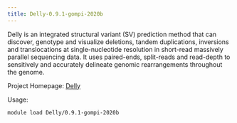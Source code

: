 ```yaml
---
title: Delly-0.9.1-gompi-2020b
---
```

Delly is an integrated structural variant (SV) prediction
method that can discover, genotype and visualize deletions, tandem duplications,
inversions and translocations at single-nucleotide resolution in short-read
massively parallel sequencing data. It uses paired-ends, split-reads and
read-depth to sensitively and accurately delineate genomic rearrangements
throughout the genome.

Project Homepage: [Delly](https://github.com/dellytools/delly/)

Usage:
```
module load Delly/0.9.1-gompi-2020b
```

